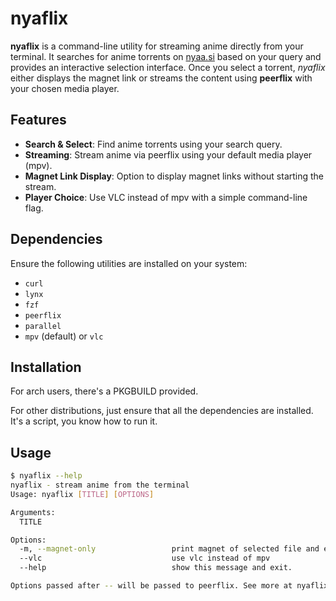 # nyaflix

**nyaflix** is a command-line utility for streaming anime directly from your terminal.
It searches for anime torrents on [nyaa.si](https://nyaa.si) based on your query and provides an interactive selection interface.
Once you select a torrent, *nyaflix* either displays the magnet link or streams the content using **peerflix** with your chosen media player.

## Features

- **Search & Select**: Find anime torrents using your search query.
- **Streaming**: Stream anime via peerflix using your default media player (mpv).
- **Magnet Link Display**: Option to display magnet links without starting the stream.
- **Player Choice**: Use VLC instead of mpv with a simple command-line flag.

## Dependencies

Ensure the following utilities are installed on your system:

- `curl`
- `lynx`
- `fzf`
- `peerflix`
- `parallel`
- `mpv` (default) or `vlc`

## Installation

For arch users, there's a PKGBUILD provided.

For other distributions, just ensure that all the dependencies are installed.
It's a script, you know how to run it.

## Usage

```bash
$ nyaflix --help
nyaflix - stream anime from the terminal
Usage: nyaflix [TITLE] [OPTIONS]

Arguments:
  TITLE

Options:
  -m, --magnet-only                 print magnet of selected file and exit
  --vlc                             use vlc instead of mpv
  --help                            show this message and exit.

Options passed after -- will be passed to peerflix. See more at nyaflix(1)
```

